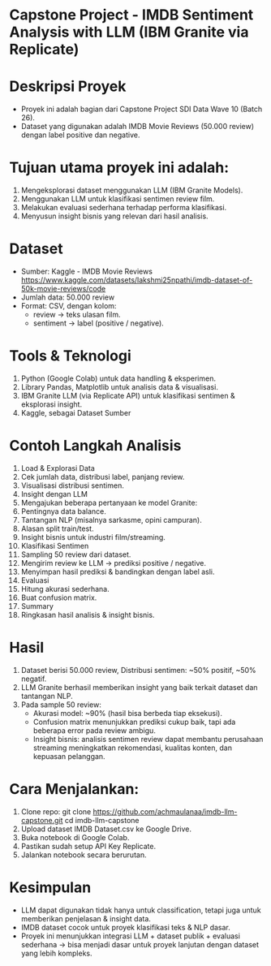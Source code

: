 # Capstone Project - IMDB Sentiment Analysis with LLM (IBM Granite via Replicate)

# Deskripsi Proyek
- Proyek ini adalah bagian dari Capstone Project SDI Data Wave 10 (Batch 26).
- Dataset yang digunakan adalah IMDB Movie Reviews (50.000 review) dengan label positive dan negative.

# Tujuan utama proyek ini adalah:
1. Mengeksplorasi dataset menggunakan LLM (IBM Granite Models).
2. Menggunakan LLM untuk klasifikasi sentimen review film.
3. Melakukan evaluasi sederhana terhadap performa klasifikasi.
4. Menyusun insight bisnis yang relevan dari hasil analisis.

# Dataset
- Sumber: Kaggle - IMDB Movie Reviews https://www.kaggle.com/datasets/lakshmi25npathi/imdb-dataset-of-50k-movie-reviews/code
- Jumlah data: 50.000 review
- Format: CSV, dengan kolom:
  - review → teks ulasan film.
  - sentiment → label (positive / negative).

# Tools & Teknologi
1. Python (Google Colab) untuk data handling & eksperimen.
2. Library Pandas, Matplotlib untuk analisis data & visualisasi.
3. IBM Granite LLM (via Replicate API) untuk klasifikasi sentimen & eksplorasi insight.
4. Kaggle, sebagai Dataset Sumber

# Contoh Langkah Analisis
1. Load & Explorasi Data
2. Cek jumlah data, distribusi label, panjang review.
3. Visualisasi distribusi sentimen.
4. Insight dengan LLM
5. Mengajukan beberapa pertanyaan ke model Granite:
6. Pentingnya data balance.
7. Tantangan NLP (misalnya sarkasme, opini campuran).
8. Alasan split train/test.
9. Insight bisnis untuk industri film/streaming.
10. Klasifikasi Sentimen
11. Sampling 50 review dari dataset.
12. Mengirim review ke LLM → prediksi positive / negative.
13. Menyimpan hasil prediksi & bandingkan dengan label asli.
14. Evaluasi
15. Hitung akurasi sederhana.
16. Buat confusion matrix.
17. Summary
18. Ringkasan hasil analisis & insight bisnis.

# Hasil
1. Dataset berisi 50.000 review, Distribusi sentimen: ~50% positif, ~50% negatif.
2. LLM Granite berhasil memberikan insight yang baik terkait dataset dan tantangan NLP.
3. Pada sample 50 review:
   - Akurasi model: ~90% (hasil bisa berbeda tiap eksekusi).
   - Confusion matrix menunjukkan prediksi cukup baik, tapi ada beberapa error pada review ambigu.
   - Insight bisnis: analisis sentimen review dapat membantu perusahaan streaming meningkatkan rekomendasi, kualitas konten, dan kepuasan pelanggan.

# Cara Menjalankan:
1. Clone repo:
   git clone https://github.com/achmaulanaa/imdb-llm-capstone.git
   cd imdb-llm-capstone
2. Upload dataset IMDB Dataset.csv ke Google Drive.
3. Buka notebook di Google Colab.
4. Pastikan sudah setup API Key Replicate.
5. Jalankan notebook secara berurutan.

# Kesimpulan
- LLM dapat digunakan tidak hanya untuk classification, tetapi juga untuk memberikan penjelasan & insight data.
- IMDB dataset cocok untuk proyek klasifikasi teks & NLP dasar.
- Proyek ini menunjukkan integrasi LLM + dataset publik + evaluasi sederhana → bisa menjadi dasar untuk proyek lanjutan dengan dataset yang lebih kompleks.
